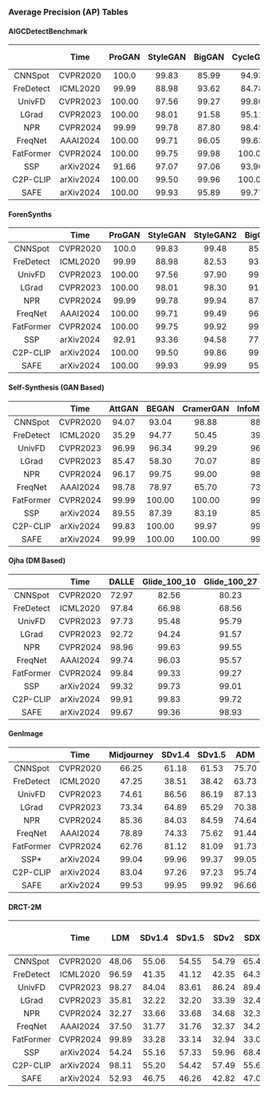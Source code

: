 ### Average Precision (AP) Tables

#### AIGCDetectBenchmark

|           | Time      | ProGAN       | StyleGAN    | BigGAN      | CycleGAN     | StarGAN      | GauGAN       | StyleGAN2   | WFIR        | ADM         | Glide       | Midjourney  | SD v1.4     | SD v1.5     | VQDM        | Wukong      | DALLE2      | Mean          |
|:---------:|:---------:|:------------:|:-----------:|:-----------:|:------------:|:------------:|:------------:|:-----------:|:-----------:|:-----------:|:-----------:|:-----------:|:-----------:|:-----------:|:-----------:|:-----------:|:-----------:|:-------------:|
| CNNSpot   | CVPR2020  | 100.0        | 99.83       | 85.99       | 94.93        | 99.04        | 90.80        | 99.48       | 99.91       | 75.70       | 72.29       | 66.25       | 61.18       | 61.53       | 68.83       | 57.33       | 54.53       | 80.48         |
| FreDetect | ICML2020  | 99.99        | 88.98       | 93.62       | 84.78        | 99.49        | 82.86        | 82.53       | 44.46       | 63.73       | 54.73       | 47.25       | 38.51       | 38.42       | 86.02       | 40.44       | 38.20       | 67.75         |
| UnivFD    | CVPR2023  | 100.00       | 97.56       | 99.27       | 99.80        | 99.37        | 99.98        | 97.90       | 97.27       | 87.13       | 84.26       | 74.61       | 86.56       | 86.19       | 96.65       | 91.34       | 63.04       | 91.31         |
| LGrad     | CVPR2023  | 100.00       | 98.01       | 91.58       | 95.11        | 100.00       | 93.88        | 98.30       | 55.92       | 70.38       | 82.83       | 73.34       | 64.89       | 65.29       | 76.93       | 63.24       | 84.09       | 82.11         |
| NPR       | CVPR2024  | 99.99        | 99.78       | 87.80       | 98.45        | 99.94        | 85.49        | 99.94       | 65.32       | 74.64       | 85.72       | 85.36       | 84.03       | 84.59       | 81.19       | 80.47       | 76.69       | 86.84         |
| FreqNet   | AAAI2024  | 100.00       | 99.71       | 96.05       | 99.63        | 99.80        | 98.63        | 99.49       | 51.07       | 91.44       | 88.86       | 78.89       | 74.33       | 75.62       | 89.59       | 66.96       | 54.62       | 85.29         |
| FatFormer | CVPR2024  | 100.00       | 99.75       | 99.98       | 100.00       | 100.00       | 100.00       | 99.92       | 98.48       | 91.73       | 95.99       | 62.76       | 81.12       | 81.09       | 96.99       | 85.86       | 81.83       | 92.22         |
| SSP       | arXiv2024 | 91.66        | 97.07       | 97.06       | 93.90        | 96.29        | 96.08        | 96.19       | 96.73       | 97.28       | 97.11       | 97.63       | 97.89       | 97.76       | 96.23       | 97.28       | 96.36       | 96.08         |
| C2P-CLIP  | arXiv2024 | 100.00       | 99.50       | 99.96       | 100.00       | 100.00       | 100.00       | 99.86       | 99.54       | 95.74       | 98.76       | 83.04       | 97.26       | 97.23       | 98.40       | 95.45       | 92.84       | **97.35**     |
| SAFE      | arXiv2024 | 100.00       | 99.93       | 95.89       | 99.77        | 100.00       | 97.20        | 99.99       | 51.65       | 96.66       | 99.27       | 99.53       | 99.95       | 99.92       | 99.56       | 99.79       | 99.52       | 96.16         |

#### ForenSynths

|           | Time      | ProGAN       | StyleGAN    | StyleGAN2   | BigGAN      | CycleGAN     | StarGAN      | GauGAN       | Deepfake    | SITD        | SAN         | CRN         | IMLE        | WFIR        | Mean          |
|:---------:|:---------:|:------------:|:-----------:|:-----------:|:-----------:|:------------:|:------------:|:------------:|:-----------:|:-----------:|:-----------:|:-----------:|:-----------:|:-----------:|:-------------:|
| CNNSpot   | CVPR2020  | 100.0        | 99.83       | 99.48       | 85.99       | 94.93        | 99.04        | 90.80        | 84.47       | 99.81       | 68.56       | 99.84       | 99.84       | 99.91       | 92.07         |
| FreDetect | ICML2020  | 99.99        | 88.98       | 82.53       | 93.62       | 84.78        | 99.49        | 82.86        | 70.77       | 35.76       | 49.50       | 82.27       | 69.78       | 44.46       | 75.75         |
| UnivFD    | CVPR2023  | 100.00       | 97.56       | 97.90       | 99.27       | 99.80        | 99.37        | 99.98        | 81.76       | 63.84       | 78.81       | 96.59       | 98.61       | 97.27       | 93.14         |
| LGrad     | CVPR2023  | 100.00       | 98.01       | 98.30       | 91.58       | 95.11        | 100.00       | 93.88        | 64.13       | 41.65       | 44.42       | 63.52       | 77.00       | 55.92       | 78.73         |
| NPR       | CVPR2024  | 99.99        | 99.78       | 99.94       | 87.80       | 98.45        | 99.94        | 85.49        | 82.40       | 60.89       | 71.57       | 50.00       | 50.00       | 65.32       | 80.89         |
| FreqNet   | AAAI2024  | 100.00       | 99.71       | 99.49       | 96.05       | 99.63        | 99.80        | 98.63        | 94.42       | 62.34       | 80.10       | 74.59       | 77.78       | 51.07       | 87.20         |
| FatFormer | CVPR2024  | 100.00       | 99.75       | 99.92       | 99.98       | 100.00       | 100.00       | 100.00       | 97.99       | 97.93       | 81.23       | 99.84       | 99.93       | 98.48       | 98.08         |
| SSP       | arXiv2024 | 92.91        | 93.36       | 94.58       | 77.30       | 80.39        | 93.65        | 83.61        | 81.24       | 93.49       | 93.16       | 77.10       | 85.51       | 88.08       | 77.30         |
| C2P-CLIP  | arXiv2024 | 100.00       | 99.50       | 99.86       | 99.96       | 100.00       | 100.00       | 100.00       | 98.59       | 98.92       | 84.56       | 99.86       | 99.95       | 99.54       | **98.52**     |
| SAFE      | arXiv2024 | 100.00       | 99.93       | 99.99       | 95.89       | 99.77        | 100.00       | 97.20        | 97.44       | 85.07       | 99.27       | 41.33       | 47.25       | 51.65       | 85.75         |

#### Self-Synthesis (GAN Based)

|           | Time      | AttGAN      | BEGAN        | CramerGAN    | InfoMaxGAN  | MMDGAN      | RelGAN      | S3GAN       | SNGAN      | STGAN        | Mean          |
|:---------:|:---------:|:-----------:|:------------:|:------------:|:-----------:|:-----------:|:-----------:|:-----------:|:----------:|:------------:|:-------------:|
| CNNSpot   | CVPR2020  | 94.07       | 93.04        | 98.88        | 88.45       | 98.49       | 99.51       | 83.34       | 89.56      | 97.60        | 93.66         |
| FreDetect | ICML2020  | 35.29       | 94.77        | 50.45        | 39.01       | 52.23       | 53.95       | 98.52       | 61.66      | 46.64        | 59.17         |
| UnivFD    | CVPR2023  | 96.99       | 96.34        | 99.29        | 96.90       | 99.18       | 98.00       | 98.82       | 96.81      | 91.64        | 97.11         |
| LGrad     | CVPR2023  | 85.47       | 58.30        | 70.07        | 89.16       | 79.71       | 97.08       | 90.80       | 88.29      | 93.27        | 83.57         |
| NPR       | CVPR2024  | 96.17       | 99.75        | 99.00        | 98.29       | 98.96       | 100.00      | 80.04       | 97.39      | 100.00       | 96.62         |
| FreqNet   | AAAI2024  | 98.78       | 78.97        | 65.70        | 73.04       | 78.86       | 100.00      | 94.29       | 81.92      | 81.60        | 83.69         |
| FatFormer | CVPR2024  | 99.99       | 100.00       | 100.00       | 99.98       | 100.00      | 100.00      | 99.95       | 99.91      | 99.78        | **99.96**     |
| SSP       | arXiv2024 | 89.55       | 87.39        | 83.19        | 85.76       | 84.23       | 84.27       | 75.23       | 83.63      | 84.14        | 75.23         |
| C2P-CLIP  | arXiv2024 | 99.83       | 100.00       | 99.97        | 99.97       | 99.97       | 99.81       | 99.95       | 99.91      | 99.64        | 99.90         |
| SAFE      | arXiv2024 | 99.99       | 100.00       | 100.00       | 99.99       | 100.00      | 100.00      | 98.71       | 99.95      | 100.00       | 99.85         |

#### Ojha (DM Based)

|           | Time      | DALLE       | Glide_100_10 | Glide_100_27 | Glide_50_27 | ADM         | LDM_100     | LDM_200     | LDM_200_cfg | Mean          |
|:---------:|:---------:|:-----------:|:------------:|:------------:|:-----------:|:-----------:|:-----------:|:-----------:|:-----------:|:-------------:|
| CNNSpot   | CVPR2020  | 72.97       | 82.56        | 80.23        | 84.78       | 78.21       | 71.65       | 70.41       | 73.70       | 76.81         |
| FreDetect | ICML2020  | 97.84       | 66.98        | 68.56        | 70.02       | 60.80       | 96.59       | 96.35       | 94.88       | 81.50         |
| UnivFD    | CVPR2023  | 97.73       | 95.48        | 95.79        | 96.03       | 88.27       | 99.35       | 99.40       | 93.22       | 95.66         |
| LGrad     | CVPR2023  | 92.72       | 94.24        | 91.57        | 94.03       | 75.43       | 93.09       | 92.75       | 94.35       | 91.02         |
| NPR       | CVPR2024  | 98.96       | 99.63        | 99.55        | 99.61       | 80.29       | 99.80       | 99.76       | 99.73       | 97.17         |
| FreqNet   | AAAI2024  | 99.74       | 96.03        | 95.57        | 95.84       | 75.43       | 99.93       | 99.89       | 99.92       | 95.29         |
| FatFormer | CVPR2024  | 99.84       | 99.33        | 99.27        | 99.50       | 91.90       | 99.89       | 99.83       | 99.22       | 98.60         |
| SSP       | arXiv2024 | 99.32       | 99.73        | 99.01        | 99.27       | 98.93       | 99.22       | 99.13       | 99.80       | **99.32**     |
| C2P-CLIP  | arXiv2024 | 99.91       | 99.83        | 99.72        | 99.79       | 94.13       | 99.98       | 99.99       | 99.83       | 99.15         |
| SAFE      | arXiv2024 | 99.67       | 99.36        | 98.93        | 99.21       | 95.81       | 99.96       | 99.96       | 99.92       | 99.10         |

#### GenImage

|           | Time      | Midjourney  | SDv1.4      | SDv1.5      | ADM         | Glide       | Wukong      | VQDM        | BigGAN      | Mean          |
|:---------:|:---------:|:-----------:|:-----------:|:-----------:|:-----------:|:-----------:|:-----------:|:-----------:|:-----------:|:-------------:|
| CNNSpot   | CVPR2020  | 66.25       | 61.18       | 61.53       | 75.70       | 72.29       | 57.33       | 68.83       | 86.94       | 68.76         |
| FreDetect | ICML2020  | 47.25       | 38.51       | 38.42       | 63.73       | 54.73       | 40.44       | 86.02       | 47.79       | 52.11         |
| UnivFD    | CVPR2023  | 74.61       | 86.56       | 86.19       | 87.13       | 84.26       | 91.34       | 96.65       | 98.21       | 88.12         |
| LGrad     | CVPR2023  | 73.34       | 64.89       | 65.29       | 70.38       | 82.83       | 63.24       | 76.93       | 52.92       | 68.73         |
| NPR       | CVPR2024  | 85.36       | 84.03       | 84.59       | 74.64       | 85.72       | 80.47       | 81.19       | 88.20       | 83.02         |
| FreqNet   | AAAI2024  | 78.89       | 74.33       | 75.62       | 91.44       | 88.86       | 66.96       | 89.59       | 94.92       | 82.57         |
| FatFormer | CVPR2024  | 62.76       | 81.12       | 81.09       | 91.73       | 95.99       | 85.86       | 96.99       | 99.55       | 86.89         |
| SSP*      | arXiv2024 | 99.04       | 99.96       | 99.37       | 99.05       | 99.78       | 99.26       | 99.76       | 99.11       | 99.05         |
| C2P-CLIP  | arXiv2024 | 83.04       | 97.26       | 97.23       | 95.74       | 98.76       | 95.45       | 98.40       | 99.90       | 95.72         |
| SAFE      | arXiv2024 | 99.53       | 99.95       | 99.92       | 96.66       | 99.27       | 99.79       | 99.56       | 99.82       | **99.31**     |

#### DRCT-2M

|           | Time      | LDM         | SDv1.4      | SDv1.5      | SDv2        | SDXL        | SDXL-Refiner| SD-Turbo    | SDXL-Turbo  | LCM-SDv1.5  | LCM-SDXL    | SDv1-Ctrl   | SDv2-Ctrl   | SDXL-Ctrl   | SDv1-DR     | SDv2-DR     | SDXL-DR     | Mean          |
|:---------:|:---------:|:-----------:|:-----------:|:-----------:|:-----------:|:-----------:|:-----------:|:-----------:|:-----------:|:-----------:|:-----------:|:-----------:|:-----------:|:-----------:|:-----------:|:-----------:|:-----------:|:-------------:|
| CNNSpot   | CVPR2020  | 48.06       | 55.06       | 54.55       | 54.79       | 65.43       | 62.32       | 53.48       | 65.43       | 60.19       | 80.85       | 53.34       | 47.31       | 50.15       | 59.70       | 46.14       | 40.42       | 56.45         |
| FreDetect | ICML2020  | 96.59       | 41.35       | 41.12       | 42.35       | 64.35       | 64.35       | 61.13       | 72.47       | 45.31       | 55.28       | 41.77       | 35.68       | 38.11       | 43.16       | 42.35       | 44.40       | 46.71         |
| UnivFD    | CVPR2023  | 98.27       | 84.04       | 83.61       | 86.24       | 89.49       | 79.00       | 82.70       | 75.47       | 79.40       | 91.51       | 94.11       | 90.99       | 85.75       | 89.49       | 79.81       | 75.57       | **85.75**     |
| LGrad     | CVPR2023  | 35.81       | 32.22       | 32.20       | 33.39       | 32.42       | 31.76       | 32.03       | 31.60       | 32.34       | 32.45       | 32.53       | 32.28       | 33.43       | 55.53       | 52.97       | 32.45       | 37.36         |
| NPR       | CVPR2024  | 32.27       | 33.66       | 33.68       | 34.68       | 32.36       | 33.88       | 33.47       | 32.87       | 33.66       | 32.51       | 32.16       | 32.10       | 34.42       | 74.34       | 72.29       | 68.83       | 40.45         |
| FreqNet   | AAAI2024  | 37.50       | 31.77       | 31.76       | 32.37       | 34.23       | 34.43       | 32.06       | 32.37       | 32.23       | 34.11       | 31.77       | 34.48       | 35.51       | 62.32       | 53.17       | 60.88       | 38.30         |
| FatFormer | CVPR2024  | 99.89       | 33.28       | 33.14       | 32.94       | 33.03       | 38.36       | 32.51       | 32.10       | 33.75       | 40.36       | 72.05       | 42.39       | 62.27       | 38.81       | 71.86       | 78.27       | 46.49         |
| SSP       | arXiv2024 | 54.24       | 55.16       | 57.33       | 59.96       | 68.41       | 68.41       | 56.60       | 58.70       | 53.30       | 53.53       | 55.04       | 54.18       | 53.07       | 59.61       | 63.10       | 61.57       | 53.07         |
| C2P-CLIP  | arXiv2024 | 98.11       | 55.20       | 54.42       | 57.49       | 55.61       | 90.62       | 60.30       | 45.95       | 59.65       | 82.45       | 68.13       | 69.18       | 91.26       | 89.33       | 77.44       | 76.50       | 70.73         |
| SAFE      | arXiv2024 | 52.93       | 46.75       | 46.26       | 42.82       | 47.09       | 50.33       | 40.17       | 49.77       | 50.74       | 49.06       | 38.73       | 43.74       | 64.28       | 99.91       | 99.96       | 99.87       | 57.65         |
